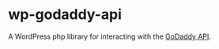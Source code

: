 # wp-godaddy-api
A WordPress php library for interacting with the [GoDaddy API](https://developer.godaddy.com/doc#!/_v1_domains/getAgreement).
